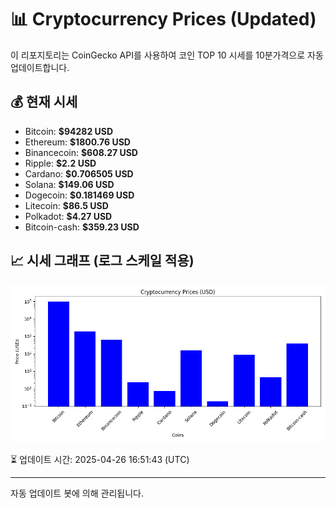 
# 📊 Cryptocurrency Prices (Updated)

이 리포지토리는 CoinGecko API를 사용하여 코인 TOP 10 시세를 10분가격으로 자동 업데이트합니다.

## 💰 현재 시세
- Bitcoin: **$94282 USD**
- Ethereum: **$1800.76 USD**
- Binancecoin: **$608.27 USD**
- Ripple: **$2.2 USD**
- Cardano: **$0.706505 USD**
- Solana: **$149.06 USD**
- Dogecoin: **$0.181469 USD**
- Litecoin: **$86.5 USD**
- Polkadot: **$4.27 USD**
- Bitcoin-cash: **$359.23 USD**

## 📈 시세 그래프 (로그 스케일 적용)
![Crypto Prices](crypto_prices.png)

⏳ 업데이트 시간: 2025-04-26 16:51:43 (UTC)

---
자동 업데이트 봇에 의해 관리됩니다.
